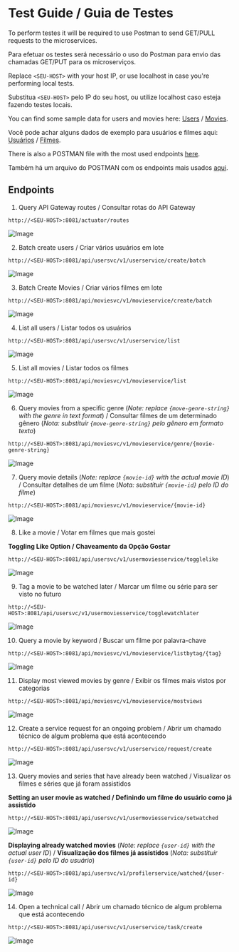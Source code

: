 Test Guide / Guia de Testes
==============

To perform testes it will be required to use Postman to send GET/PULL requests to the microservices.

Para efetuar os testes será necessário o uso do Postman para envio das chamadas GET/PUT para os microserviços.

Replace `<SEU-HOST>` with your host IP, or use localhost in case you're performing local tests.

Substitua `<SEU-HOST>` pelo IP do seu host, ou utilize localhost caso esteja fazendo testes locais.

You can find some sample data for users and movies here: [Users](postman/BatchUsers.json) / [Movies](postman/BatchMovies.json).

Você pode achar alguns dados de exemplo para usuários e filmes aqui: [Usuários](postman/BatchUsers.json) / [Filmes](postman/BatchMovies.json).

There is also a POSTMAN file with the most used endpoints [here](postman/6dvp-flix.postman_collection.json).

Também há um arquivo do POSTMAN com os endpoints mais usados [aqui](postman/6dvp-flix.postman_collection.json).



Endpoints
---------

1. Query API Gateway routes / Consultar rotas do API Gateway

```
http://<SEU-HOST>:8081/actuator/routes
```

![Image](images/API-Gateway-Routes.png)

2. Batch create users / Criar vários usuários em lote

```
http://<SEU-HOST>:8081/api/usersvc/v1/userservice/create/batch
```

![Image](images/Batch-Create-Users.png)

3. Batch Create Movies / Criar vários filmes em lote

```
http://<SEU-HOST>:8081/api/moviesvc/v1/movieservice/create/batch
```

![Image](images/Batch-Create-Movies.png)

4. List all users / Listar todos os usuários

```
http://<SEU-HOST>:8081/api/usersvc/v1/userservice/list
```

![Image](images/List-All-Users.png)

5. List all movies / Listar todos os filmes

```
http://<SEU-HOST>:8081/api/moviesvc/v1/movieservice/list
```

![Image](images/List-All-Movies.png)

6. Query movies from a specific genre (_Note: replace `{move-genre-string}` with the genre in text format_) / Consultar filmes de um determinado gênero (_Nota: substituir `{move-genre-string}` pelo gênero em formato texto_)

```
http://<SEU-HOST>:8081/api/moviesvc/v1/movieservice/genre/{movie-genre-string}
```

![Image](images/List-Move-By-Genre.png)


7. Query movie details (_Note: replace `{movie-id}` with the  actual movie ID_) / Consultar detalhes de um filme (_Nota: substituir `{movie-id}` pelo ID do filme_)


```
http://<SEU-HOST>:8081/api/moviesvc/v1/movieservice/{movie-id}
```

![Image](images/Get-Movie-Info.png)


8. Like a movie / Votar em filmes que mais gostei

**Toggling Like Option / Chaveamento da Opção Gostar**

```
http://<SEU-HOST>:8081/api/usersvc/v1/usermoviesservice/togglelike
```

![Image](images/Movie-Toggle-Like.png)


9. Tag a movie to be watched later / Marcar um filme ou série para ser visto no futuro

```
http://<SEU-HOST>:8081/api/usersvc/v1/usermoviesservice/togglewatchlater
```

![Image](images/Get-Movies-By-Keyword.png)

10. Query a movie by keyword / Buscar um filme por palavra-chave

```
http://<SEU-HOST>:8081/api/moviesvc/v1/movieservice/listbytag/{tag}
```

![Image](images/Movie-Search-Keyword.png)


11. Display most viewed movies by genre / Exibir os filmes mais vistos por categorias

```
http://<SEU-HOST>:8081/api/moviesvc/v1/movieservice/mostviews
```

![Image](images/Movie-Most-Views-By-Genre.png)


12. Create a service request for an ongoing problem / Abrir um chamado técnico de algum problema que está acontecendo

```
http://<SEU-HOST>:8081/api/usersvc/v1/userservice/request/create
```

![Image](images/User-Service-Request-Create.png)


13. Query movies and series that have already been watched / Visualizar os filmes e séries que já foram assistidos

**Setting an user movie as watched / Definindo um filme do usuário como já assistido**


```
http://<SEU-HOST>:8081/api/usersvc/v1/usermoviesservice/setwatched
```

![Image](images/User-Movie-Set-Watched.png)


**Displaying already watched movies** (_Note: replace `{user-id}` with the  actual user ID_) / **Visualização dos filmes já assistidos** (_Nota: substituir `{user-id}` pelo ID do usuário_)


```
http://<SEU-HOST>:8081/api/usersvc/v1/profilerservice/watched/{user-id}
```

![Image](images/User-Movie-Get-Watched.png)


14. Open a technical call  /  Abrir um chamado técnico de algum problema que está acontecendo


```
http://<SEU-HOST>:8081/api/usersvc/v1/userservice/task/create
```

![Image](images/Put-User-Task.png)
